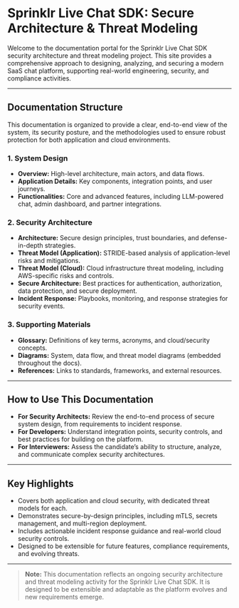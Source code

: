 # Sprinklr Live Chat SDK: Secure Architecture & Threat Modeling

Welcome to the documentation portal for the Sprinklr Live Chat SDK security architecture and threat modeling project. This site provides a comprehensive approach to designing, analyzing, and securing a modern SaaS chat platform, supporting real-world engineering, security, and compliance activities.

---

## Documentation Structure

This documentation is organized to provide a clear, end-to-end view of the system, its security posture, and the methodologies used to ensure robust protection for both application and cloud environments.

### 1. System Design
- **Overview:** High-level architecture, main actors, and data flows.
- **Application Details:** Key components, integration points, and user journeys.
- **Functionalities:** Core and advanced features, including LLM-powered chat, admin dashboard, and partner integrations.

### 2. Security Architecture
- **Architecture:** Secure design principles, trust boundaries, and defense-in-depth strategies.
- **Threat Model (Application):** STRIDE-based analysis of application-level risks and mitigations.
- **Threat Model (Cloud):** Cloud infrastructure threat modeling, including AWS-specific risks and controls.
- **Secure Architecture:** Best practices for authentication, authorization, data protection, and secure deployment.
- **Incident Response:** Playbooks, monitoring, and response strategies for security events.

### 3. Supporting Materials
- **Glossary:** Definitions of key terms, acronyms, and cloud/security concepts.
- **Diagrams:** System, data flow, and threat model diagrams (embedded throughout the docs).
- **References:** Links to standards, frameworks, and external resources.

---

## How to Use This Documentation

- **For Security Architects:** Review the end-to-end process of secure system design, from requirements to incident response.
- **For Developers:** Understand integration points, security controls, and best practices for building on the platform.
- **For Interviewers:** Assess the candidate’s ability to structure, analyze, and communicate complex security architectures.

---

## Key Highlights

- Covers both application and cloud security, with dedicated threat models for each.
- Demonstrates secure-by-design principles, including mTLS, secrets management, and multi-region deployment.
- Includes actionable incident response guidance and real-world cloud security controls.
- Designed to be extensible for future features, compliance requirements, and evolving threats.

---

> **Note:** This documentation reflects an ongoing security architecture and threat modeling activity for the Sprinklr Live Chat SDK. It is designed to be extensible and adaptable as the platform evolves and new requirements emerge.
